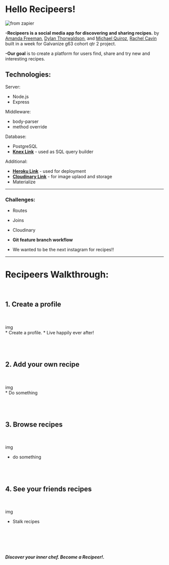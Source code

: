# Hello Recipeers!

![from zapier](https://cdn.zapier.com/storage/blog/1493b5cec9773fe7017b5980f40b8fa8.1800x1000.jpg)

**-Recipeers is a social media app for discovering and sharing recipes.** by [Amanda Freeman](https://github.com/mandafae),  [Dylan Thorwaldson](https://github.com/DTThor), and [Michael Quiroz](https://github.com/cocomjolk), [Rachel Cavin](https://github.com/Rmcavin) built in a week for Galvanize g63 cohort qtr 2 project.

**-Our goal** is to create a platform for users find, share and try new and interesting recipes. 

## Technologies:

Server:
* Node.js
* Express

Middleware:
* body-parser
* method override

Database:
* PostgreSQL
* **[Knex Link](http://knexjs.org/)** - used as SQL query builder

Additional:
* **[Heroku Link](http://www.heroku.com)** - used for deployment
* **[Cloudinary Link](https://cloudinary.com/)** - for image uplaod and storage
* Materialize

<hr>

### Challenges:

* Routes

* Joins

* Cloudinary

* **Git feature branch workflow**

* We wanted to be the next instagram for recipes!!
<hr>

# Recipeers Walkthrough:
<br>

## 1. Create a profile
<br>
<br>
img
<br>
* Create a profile.
* Live happily ever after!
<br><br><br><br>


##  2. Add your own recipe
<br>
<br>
img
<br>
* Do something
<br><br><br><br>


##  3. Browse recipes 

<br><br>
img
<br>
* do something
<br><br><br><br>


##  4. See your friends recipes

<br><br>
img
<br>
* Stalk recipes
<br>
<br>

<br>

<br>

<strong>*Discover your inner chef. Become a Recipeer!.*</strong>
